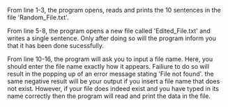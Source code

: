 From line 1-3, the program opens, reads and prints the 10 sentences in the file 'Random_File.txt'.

From line 5-8, the program opens a new file called 'Edited_File.txt' and writes a single sentence. Only after doing so will the program inform you that it has been done sucessfully.

From line 10-16, the program will ask you to input a file name. Here, you should enter the file name exactly how it appears. Failiure to do so will result in the popping up of an error message stating 'File not found'. the same negative result will be your output if you insert a file name that does not exist. However, if your file does indeed exist and you have typed in its name correctly then the program will read and print the data in the file.